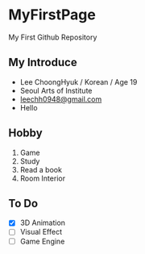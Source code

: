 # MyFirstPage
My First Github Repository

## My Introduce
  * Lee ChoongHyuk / Korean / Age 19
  * Seoul Arts of Institute
  * leechh0948@gmail.com
  * Hello

## Hobby
 1. Game
 2. Study
 3. Read a book
 4. Room Interior

## To Do
 - [x] 3D Animation
 - [ ] Visual Effect
 - [ ] Game Engine
